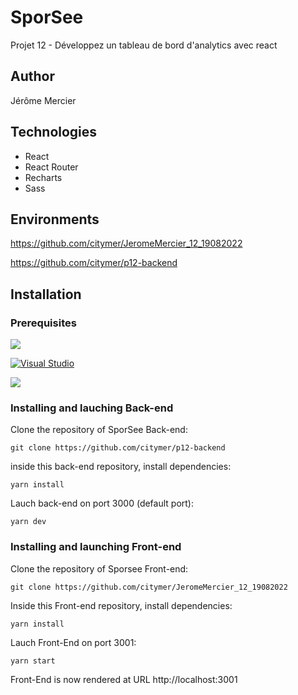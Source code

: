 # SporSee

Projet 12 - Développez un tableau de bord d'analytics avec react

## Author

Jérôme Mercier

## Technologies

- React
- React Router
- Recharts
- Sass

## Environments

https://github.com/citymer/JeromeMercier_12_19082022

https://github.com/citymer/p12-backend

## Installation

### Prerequisites

[![](https://img.shields.io/badge/NodeJs-v14.18.0-blue.svg)](https://godoc.org/nanomsg.org/go/mangos/v2)

[![Visual Studio](https://badgen.net/badge/icon/visualstudio?icon=visualstudio&label)](https://visualstudio.microsoft.com)

[![](https://img.shields.io/badge/Yarn-blue.svg)](https://godoc.org/nanomsg.org/go/mangos/v2)

### Installing and lauching Back-end

Clone the repository of SporSee Back-end:

```git clone https://github.com/citymer/p12-backend```

inside this back-end repository, install dependencies:

```yarn install```

Lauch back-end on port 3000 (default port):

```yarn dev```

### Installing and launching Front-end

Clone the repository of Sporsee Front-end:

```git clone https://github.com/citymer/JeromeMercier_12_19082022```

Inside this Front-end repository, install dependencies:

```yarn install```

Lauch Front-End on port 3001:

```yarn start```

Front-End is now rendered at URL http://localhost:3001


